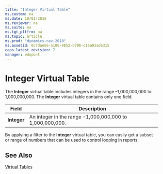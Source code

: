 ```yaml
---
title: "Integer Virtual Table"
ms.custom: na
ms.date: 10/01/2018
ms.reviewer: na
ms.suite: na
ms.tgt_pltfrm: na
ms.topic: article
ms.prod: "dynamics-nav-2018"
ms.assetid: 0c7dae66-a100-4852-b79b-c16a93ad6315
caps.latest.revision: 7
manager: edupont
---
```

# Integer Virtual Table
The **Integer** virtual table includes integers in the range –1,000,000,000 to 1,000,000,000. The **Integer** virtual table contains only one field.  
  
|Field|Description|  
|-----------|-----------------|  
|**Integer**|An integer in the range -1,000,000,000 to 1,000,000,000.|  
  
 By applying a filter to the **Integer** virtual table, you can easily get a subset or range of numbers that can be used to control looping in reports.  
  
## See Also  
 [Virtual Tables](Virtual-Tables.md)